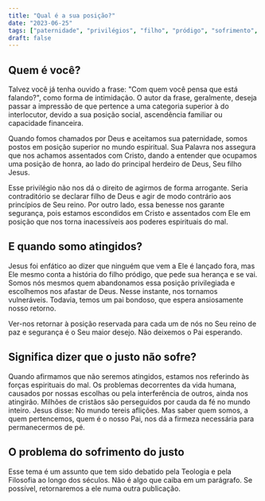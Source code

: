 ```yaml
---
title: "Qual é a sua posição?"
date: "2023-06-25"
tags: ["paternidade", "privilégios", "filho", "pródigo", "sofrimento", "justo", "confiança"]
draft: false
---
```


## Quem é você?

Talvez você já tenha ouvido a frase: "Com quem você pensa que está falando?", como forma de intimidação. O autor da frase, geralmente, deseja passar a impressão de que pertence a uma categoria superior à do interlocutor, devido a sua posição social, ascendência familiar ou capacidade financeira.

Quando fomos chamados por Deus e aceitamos sua paternidade, somos postos em posição superior no mundo espiritual. Sua Palavra nos assegura que nos achamos assentados com Cristo, dando a entender que ocupamos uma posição de honra, ao lado do principal herdeiro de Deus, Seu filho Jesus.

Esse privilégio não nos dá o direito de agirmos de forma arrogante. Seria contraditório se declarar filho de Deus e agir de modo contrário aos princípios de Seu reino. Por outro lado, essa benesse nos garante segurança, pois estamos escondidos em Cristo e assentados com Ele em posição que nos torna inacessíveis aos poderes espirituais do mal.

## E quando somo atingidos?

Jesus foi enfático ao dizer que ninguém que vem a Ele é lançado fora, mas Ele mesmo conta a história do filho pródigo, que pede sua herança e se vai. Somos nós mesmos quem abandonamos essa posição privilegiada e escolhemos nos afastar de Deus. Nesse instante, nos tornamos vulneráveis. Todavia, temos um pai bondoso, que espera ansiosamente nosso retorno.

Ver-nos retornar à posição reservada para cada um de nós no Seu reino de paz e segurança é o Seu maior desejo. Não deixemos o Pai esperando.

## Significa dizer que o justo não sofre?

Quando afirmamos que não seremos atingidos, estamos nos referindo às forças espirituais do mal. Os problemas decorrentes da vida humana, causados por nossas escolhas ou pela interferência de outros, ainda nos atingirão. Milhões de cristãos são perseguidos por cauda da fé no mundo inteiro. Jesus disse: No mundo tereis aflições. Mas saber quem somos, a quem pertencemos, quem é o nosso Pai, nos dá a firmeza necessária para permanecermos de pé.

## O problema do sofrimento do justo

Esse tema é um assunto que tem sido debatido pela Teologia e pela Filosofia ao longo dos séculos. Não é algo que caiba em um parágrafo. Se possível, retornaremos a ele numa outra publicação.

